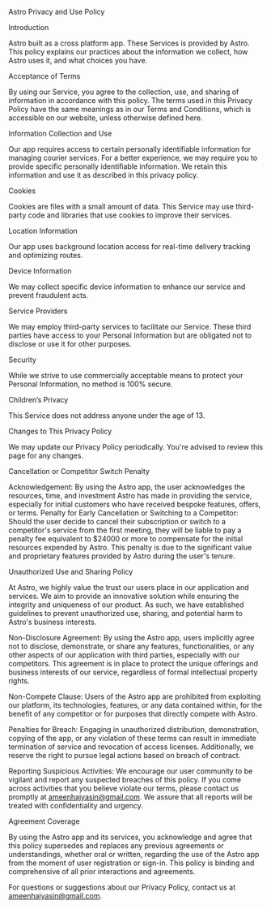 Astro Privacy and Use Policy

Introduction

Astro built as a cross platform app. These Services is provided by Astro. This policy explains our practices about the information we collect, how Astro uses it, and what choices you have.

Acceptance of Terms

By using our Service, you agree to the collection, use, and sharing of information in accordance with this policy. The terms used in this Privacy Policy have the same meanings as in our Terms and Conditions, which is accessible on our website, unless otherwise defined here.

Information Collection and Use

Our app requires access to certain personally identifiable information for managing courier services. For a better experience, we may require you to provide specific personally identifiable information. We retain this information and use it as described in this privacy policy.

Cookies

Cookies are files with a small amount of data. This Service may use third-party code and libraries that use cookies to improve their services.

Location Information

Our app uses background location access for real-time delivery tracking and optimizing routes.

Device Information

We may collect specific device information to enhance our service and prevent fraudulent acts.

Service Providers

We may employ third-party services to facilitate our Service. These third parties have access to your Personal Information but are obligated not to disclose or use it for other purposes.

Security

While we strive to use commercially acceptable means to protect your Personal Information, no method is 100% secure.

Children’s Privacy

This Service does not address anyone under the age of 13.

Changes to This Privacy Policy

We may update our Privacy Policy periodically. You're advised to review this page for any changes.

Cancellation or Competitor Switch Penalty

Acknowledgement: By using the Astro app, the user acknowledges the resources, time, and investment Astro has made in providing the service, especially for initial customers who have received bespoke features, offers, or terms.
Penalty for Early Cancellation or Switching to a Competitor: Should the user decide to cancel their subscription or switch to a competitor's service from the first meeting, they will be liable to pay a penalty fee equivalent to $24000 or more to compensate for the initial resources expended by Astro. This penalty is due to the significant value and proprietary features provided by Astro during the user's tenure.

Unauthorized Use and Sharing Policy

At Astro, we highly value the trust our users place in our application and services. We aim to provide an innovative solution while ensuring the integrity and uniqueness of our product. As such, we have established guidelines to prevent unauthorized use, sharing, and potential harm to Astro's business interests.

Non-Disclosure Agreement: By using the Astro app, users implicitly agree not to disclose, demonstrate, or share any features, functionalities, or any other aspects of our application with third parties, especially with our competitors. This agreement is in place to protect the unique offerings and business interests of our service, regardless of formal intellectual property rights.

Non-Compete Clause: Users of the Astro app are prohibited from exploiting our platform, its technologies, features, or any data contained within, for the benefit of any competitor or for purposes that directly compete with Astro.

Penalties for Breach: Engaging in unauthorized distribution, demonstration, copying of the app, or any violation of these terms can result in immediate termination of service and revocation of access licenses. Additionally, we reserve the right to pursue legal actions based on breach of contract.

Reporting Suspicious Activities: We encourage our user community to be vigilant and report any suspected breaches of this policy. If you come across activities that you believe violate our terms, please contact us promptly at ameenhajyasin@gmail.com. We assure that all reports will be treated with confidentiality and urgency.

Agreement Coverage

By using the Astro app and its services, you acknowledge and agree that this policy supersedes and replaces any previous agreements or understandings, whether oral or written, regarding the use of the Astro app from the moment of user registration or sign-in. This policy is binding and comprehensive of all prior interactions and agreements.

For questions or suggestions about our Privacy Policy, contact us at ameenhajyasin@gmail.com.
